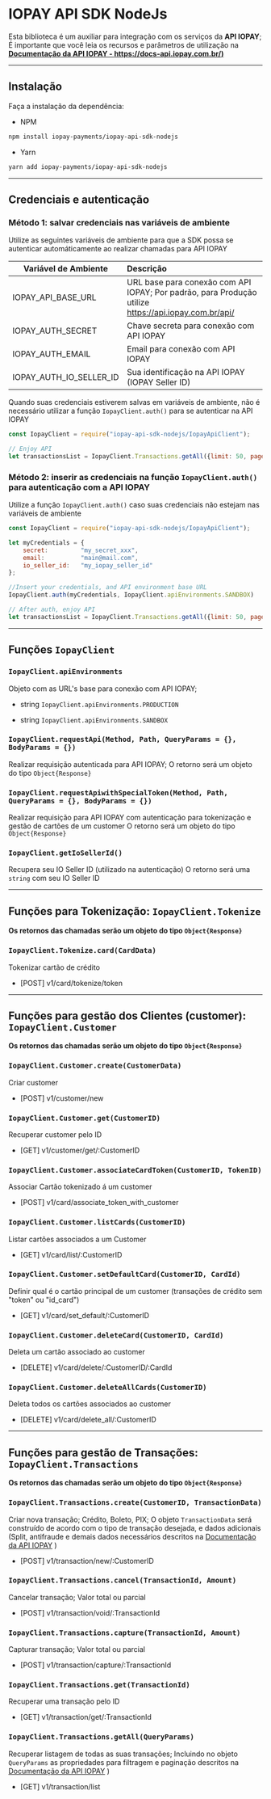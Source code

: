 # IOPAY API SDK NodeJs

Esta biblioteca é um auxiliar para integração com os serviços da **API IOPAY**; É importante que você leia os recursos e parâmetros de utilização na **[Documentação da API IOPAY - https://docs-api.iopay.com.br/)](https://docs-api.iopay.com.br/)**

---

## Instalação

Faça a instalação da dependência:

- NPM

```bash
npm install iopay-payments/iopay-api-sdk-nodejs
```

- Yarn

```bash
yarn add iopay-payments/iopay-api-sdk-nodejs
```

---

## Credenciais e autenticação

### Método 1: salvar credenciais nas variáveis de ambiente

Utilize as seguintes variáveis de ambiente para que a SDK possa se autenticar automáticamente ao realizar chamadas para API IOPAY

| Variável de Ambiente    | Descrição                                                                                             |
| ----------------------- | :---------------------------------------------------------------------------------------------------- |
| IOPAY_API_BASE_URL      | URL base para conexão com API IOPAY; Por padrão, para Produção utilize <https://api.iopay.com.br/api/>|
| IOPAY_AUTH_SECRET       | Chave secreta para conexão com API IOPAY                                                              |
| IOPAY_AUTH_EMAIL        | Email para conexão com API IOPAY                                                                      |
| IOPAY_AUTH_IO_SELLER_ID | Sua identificação na API IOPAY (IOPAY Seller ID)                                                      |

Quando suas credenciais estiverem salvas em variáveis de ambiente, não é necessário utilizar a função `IopayClient.auth()` para se autenticar na API IOPAY

```javascript
const IopayClient = require("iopay-api-sdk-nodejs/IopayApiClient");

// Enjoy API
let transactionsList = IopayClient.Transactions.getAll({limit: 50, page:2});
```

### Método 2: inserir as credenciais na função `IopayClient.auth()` para autenticação com a API IOPAY

Utilize a função `IopayClient.auth()` caso suas credenciais não estejam nas variáveis de ambiente

```javascript
const IopayClient = require("iopay-api-sdk-nodejs/IopayApiClient");

let myCredentials = {
    secret:         "my_secret_xxx",
    email:          "main@mail.com",
    io_seller_id:   "my_iopay_seller_id"
};

//Insert your credentials, and API environment base URL
IopayClient.auth(myCredentials, IopayClient.apiEnvironments.SANDBOX)

// After auth, enjoy API
let transactionsList = IopayClient.Transactions.getAll({limit: 50, page:2});
```

---

## Funções `IopayClient`

### `IopayClient.apiEnvironments`

Objeto com as URL's base para conexão com API IOPAY;

- string `IopayClient.apiEnvironments.PRODUCTION`

- string `IopayClient.apiEnvironments.SANDBOX`

### `IopayClient.requestApi(Method, Path, QueryParams = {}, BodyParams = {})`

Realizar requisição autenticada para API IOPAY;
O retorno será um objeto do tipo `Object{Response}`

### `IopayClient.requestApiwithSpecialToken(Method, Path, QueryParams = {}, BodyParams = {})`

Realizar requisição para API IOPAY com autenticação para tokenização e gestão de cartões de um customer
O retorno será um objeto do tipo `Object{Response}`

### `IopayClient.getIoSellerId()`

Recupera seu IO Seller ID (utilizado na autenticação)
O retorno será uma `string` com seu IO Seller ID

---

## Funções para Tokenização: `IopayClient.Tokenize`

**Os retornos das chamadas serão um objeto do tipo `Object{Response}`**

### `IopayClient.Tokenize.card(CardData)`

Tokenizar cartão de crédito

- [POST] v1/card/tokenize/token

---

## Funções para gestão dos Clientes (customer): `IopayClient.Customer`

**Os retornos das chamadas serão um objeto do tipo `Object{Response}`**

### `IopayClient.Customer.create(CustomerData)`

Criar customer

- [POST] v1/customer/new

### `IopayClient.Customer.get(CustomerID)`

Recuperar customer pelo ID

- [GET] v1/customer/get/:CustomerID

### `IopayClient.Customer.associateCardToken(CustomerID, TokenID)`

Associar Cartão tokenizado á um customer

- [POST] v1/card/associate_token_with_customer

### `IopayClient.Customer.listCards(CustomerID)`

Listar cartões associados a um Customer

- [GET] v1/card/list/:CustomerID

### `IopayClient.Customer.setDefaultCard(CustomerID, CardId)`

Definir qual é o cartão principal de um customer (transações de crédito sem "token" ou "id_card")

- [GET] v1/card/set_default/:CustomerID

### `IopayClient.Customer.deleteCard(CustomerID, CardId)`

Deleta um cartão associado ao customer

- [DELETE] v1/card/delete/:CustomerID/:CardId

### `IopayClient.Customer.deleteAllCards(CustomerID)`

Deleta todos os cartões associados ao customer

- [DELETE] v1/card/delete_all/:CustomerID

---

## Funções para gestão de Transações: `IopayClient.Transactions`

**Os retornos das chamadas serão um objeto do tipo `Object{Response}`**

### `IopayClient.Transactions.create(CustomerID, TransactionData)`

Criar nova transação; Crédito, Boleto, PIX;
O objeto `TransactionData` será construído de acordo com o tipo de transação desejada, e dados adicionais (Split, antifraude e demais dados necessários descritos na [Documentação da API IOPAY](https://docs-api.iopay.com.br/) )

- [POST] v1/transaction/new/:CustomerID

### `IopayClient.Transactions.cancel(TransactionId, Amount)`

Cancelar transação; Valor total ou parcial

- [POST] v1/transaction/void/:TransactionId

### `IopayClient.Transactions.capture(TransactionId, Amount)`

Capturar transação; Valor total ou parcial

- [POST] v1/transaction/capture/:TransactionId

### `IopayClient.Transactions.get(TransactionId)`

Recuperar uma transação pelo ID

- [GET] v1/transaction/get/:TransactionId

### `IopayClient.Transactions.getAll(QueryParams)`

Recuperar listagem de todas as suas transações; Incluindo no objeto `QueryParams` as propriedades para filtragem e paginação descritos na [Documentação da API IOPAY](https://docs-api.iopay.com.br/) )

- [GET] v1/transaction/list
